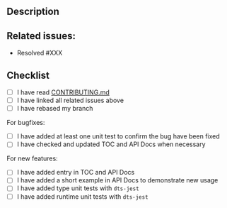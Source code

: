 <!-- Thank you for your contribution! :thumbsup: -->
<!-- Please makes sure that these checkboxes are checked before submitting your PR, thank you! -->

## Description
<!-- Example: Added error property support to `action` API -->

## Related issues:
- Resolved #XXX

## Checklist

* [ ] I have read [CONTRIBUTING.md](../CONTRIBUTING.md)
* [ ] I have linked all related issues above
* [ ] I have rebased my branch

For bugfixes:
* [ ] I have added at least one unit test to confirm the bug have been fixed
* [ ] I have checked and updated TOC and API Docs when necessary

For new features:
* [ ] I have added entry in TOC and API Docs
* [ ] I have added a short example in API Docs to demonstrate new usage
* [ ] I have added type unit tests with `dts-jest`
* [ ] I have added runtime unit tests with `dts-jest`
